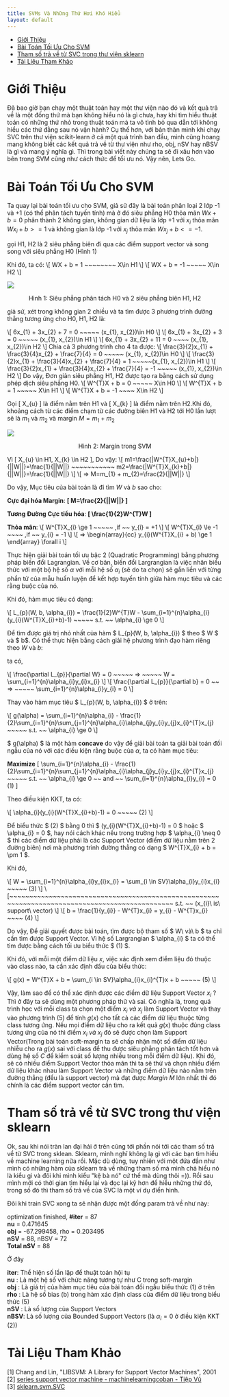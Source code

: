 ```yaml
---
title: SVMs Và Những Thứ Hơi Khó Hiểu
layout: default
---
```


<style>
.singleImg {
    display: block;
    margin-left: auto;
    margin-right: auto;
}
.textSingleImg {
    text-align: center;
}
</style>


<!-- @import "[TOC]" {cmd="toc" depthFrom=1 depthTo=6 orderedList=false} -->

<!-- code_chunk_output -->

- [Giới Thiệu](#giới-thiệu)
- [Bài Toán Tối Ưu Cho SVM](#bài-toán-tối-ưu-cho-svm)
- [Tham số trả về từ SVC trong thư viện sklearn](#tham-số-trả-về-từ-svc-trong-thư-viện-sklearn)
- [Tài Liệu Tham Khảo](#tài-liệu-tham-khảo)

<!-- /code_chunk_output -->


# Giới Thiệu
Đã bao giờ bạn chạy một thuật toán hay một thư viện nào đó và kết quả trả về là một đống thứ mà bạn không hiểu nó là gì chưa, hay khi tìm hiểu thuật toán có những thứ nhỏ trong thuật toán mà ta vô tình bỏ qua dẫn tới không hiểu các thứ đằng sau nó vận hành? Cụ thể hơn, với bản thân mình khi chạy SVC trên thư viện scikit-learn ở cả một quá trình ban đầu, mình cũng hoang mang không biết các kết quả trả về từ thư viện như rho, obj, nSV hay nBSV là gì và mang ý nghĩa gì. Thì trong bài viết này chúng ta sẽ đi xâu hơn vào bên trong SVM cũng như cách thức để tối ưu nó. Vậy nên, Lets Go.

# Bài Toán Tối Ưu Cho SVM

Ta quay lại bài toán tối ưu cho SVM, giả sử đây là bài toán phân loại 2 lớp -1 và +1 (có thể phân tách tuyến tính) mà ở đó siêu phẳng H0 thỏa mãn $Wx + b = 0$ phân thành 2 không gian, không gian dữ liệu là lớp +1 với $x_{i}$ thỏa mãn $Wx_{i} + b >= 1$ và không gian là lớp -1 với $x_{j}$ thỏa mãn $Wx_{j} + b <= -1$.

gọi H1, H2 là 2 siêu phẳng biên đi qua các điểm support vector và song song với siêu phẳng H0 (Hình 1)

Khi đó, ta có:
\\[ WX + b = 1 ~~~~~~~~ X\in H1 \\]
\\[ WX + b = -1 ~~~~~ X\in H2 \\]

<img class="singleImg" src="Assets/Pictures/Svm/13.png">
<p class="textSingleImg">Hình 1: Siêu phẳng phân tách H0 và 2 siêu phẳng biên H1, H2 </p>

giả sử, xét trong không gian 2 chiều và ta tìm được 3 phương trình đường thẳng tương ứng cho H0, H1, H2 là:

\\[ 6x_{1} + 3x_{2} + 7 = 0 ~~~~~ (x_{1}, x_{2})\in H0 \\]
\\[ 6x_{1} + 3x_{2} + 3 = 0 ~~~~~ (x_{1}, x_{2})\in H1 \\]
\\[ 6x_{1} + 3x_{2} + 11 = 0 ~~~~ (x_{1}, x_{2})\in H2 \\]
Chia cả 3 phương trình cho 4 ta được:
\\[ \frac{3}{2}x_{1} + \frac{3}{4}x_{2} + \frac{7}{4} = 0 ~~~~~ (x_{1}, x_{2})\in H0 \\]
\\[ \frac{3}{2}x_{1} + \frac{3}{4}x_{2} + \frac{7}{4} = 1 ~~~~~(x_{1}, x_{2})\in H1 \\]
\\[ \frac{3}{2}x_{1} + \frac{3}{4}x_{2} + \frac{7}{4} = -1 ~~~~~ (x_{1}, x_{2})\in H2   \\]
Do vậy, Đơn giản siêu phẳng H1, H2 được tạo ra bằng cách sử dụng phép dịch siêu phẳng H0.
\\[  W^{T}X + b = 0 ~~~~~ X\in H0 \\]
\\[ W^{T}X + b = 1 ~~~~~ X\in H1 \\]
\\[ W^{T}X + b = -1 ~~~~ X\in H2 \\]

Gọi \[ X_{u} \] là điểm nằm trên H1 và \[ X_{k} \] là điểm nằm trên H2.Khi đó, khoảng cách từ các điểm chạm từ các đường biên H1 và H2 tới H0 lần lượt sẽ là $m_{1}$ và $m_{2}$ và margin $M = m_{1} + m_{2}$

<img class="singleImg" src="Assets/Pictures/Svm/15.png">
<p class="textSingleImg">Hình 2: Margin trong SVM</p>

Vì \[ X_{u} \in H1, X_{k} \in H2 \], Do vậy:
\\[  m1=\frac{|W^{T}X_{u}+b|}{||W||}=\frac{1}{||W||} ~~~~~~~~~~~ m2=\frac{|W^{T}X_{k}+b|}{||W||}=\frac{1}{||W||}  \\]
\\[ => M=m_{1} + m_{2}=\frac{2}{||W||} \\]

Do vậy, Mục tiêu của bài toán là đi tìm $W$ và $b$ sao cho:

**Cực đại hóa Margin**: **\[ M=\frac{2}{\|\|W\|\|} \]**

**Tương Đường Cực tiểu hóa**: **\[ \frac{1}{2}W^{T}W \]**

**Thỏa mãn**:
\\[ W^{T}X_{i} \ge 1 ~~~~~ ,if ~~ y_{i} = +1 \\]
\\[ W^{T}X_{i} \le -1 ~~~~ ,if ~~ y_{i} = -1 \\]
\\[ => \begin{array}{cc} y_{i}(W^{T}X_{i} + b) \ge 1 \end{array} \forall i \\]

Thực hiện giải bài toán tối ưu bậc 2 (Quadratic Programming) bằng phương pháp biến đổi Lagrangian. Về cơ bản, biến đổi Largrangian là việc nhân biểu thức với một bộ hệ số $\alpha$ với mỗi hệ số $\alpha_{i}$ (sẽ do ta chọn) sẽ gắn liền với từng phần tử của mẫu huấn luyện để kết hợp tuyến tính giữa hàm mục tiêu và các rằng buộc của nó.

Khi đó, hàm mục tiêu có dạng:

\\[  L_{p}(W, b, \alpha_{i}) = \frac{1}{2}W^{T}W - \sum_{i=1}^{n}\alpha_{i}(y_{i}(W^{T}X_{i}+b)-1) ~~~~~ s.t. ~~ \alpha_{i} \ge 0  \\]

Để tìm được giá trị nhỏ nhất của hàm $ L_{p}(W, b, \alpha_{i}) $ theo $ W $ và $ b$. Có thể thực hiện bằng cách giải hệ phương trình đạo hàm riêng theo $W$ và $b$:

ta có,

\\[ \frac{\partial L_{p}}{\partial W} = 0 ~~~~~ => ~~~~~ W = \sum_{i=1}^{n}\alpha_{i}y_{i}x_{i} \\]
\\[ \frac{\partial L_{p}}{\partial b} = 0 ~~ => ~~~~~ \sum_{i=1}^{n}\alpha_{i}y_{i} = 0  \\]

Thay vào hàm mục tiêu $ L_{p}(W, b, \alpha_{i}) $ ở trên:

\\[ g(\alpha) = \sum_{i=1}^{n}\alpha_{i} - \frac{1}{2}\sum_{i=1}^{n}\sum_{j=1}^{n}\alpha_{i}\alpha_{j}y_{i}y_{j}x_{i}^{T}x_{j} ~~~~~ s.t. ~~ \alpha_{i} \ge 0  \\]

$ g(\alpha) $ là một hàm **concave** do vậy để giải bài toán ta giải bài toán đối ngẫu của nó với các điều kiện rằng buộc của $\alpha$, ta có hàm mục tiêu:

**Maximize** \[ \sum_{i=1}^{n}\alpha_{i} - \frac{1}{2}\sum_{i=1}^{n}\sum_{j=1}^{n}\alpha_{i}\alpha_{j}y_{i}y_{j}x_{i}^{T}x_{j} ~~~~~ s.t. ~~ \alpha_{i} \ge 0 ~~ and ~~ \sum_{i=1}^{n}\alpha_{i}y_{i} = 0 (1) \]

Theo điều kiện KKT, ta có:

\\[ \alpha_{i}(y_{i}(W^{T}X_{i}+b)-1) = 0 ~~~~~ (2) \\]

Để biểu thức $ (2) $ bằng 0 thì $ (y_{i}(W^{T}X_{i}+b)-1) = 0 $ hoặc $ \alpha_{i} = 0 $, hay nói cách khác nếu trong trường hợp $ \alpha_{i} \neq  0 $ thì các điểm dữ liệu phải là các Support Vector (điểm dữ liệu nằm trên 2 đường biên) nơi mà phương trình đường thẳng có dạng $ W^{T}X_{i} + b = \pm 1 $.

Khi đó,

\\[ W = \sum_{i=1}^{n}\alpha_{i}y_{i}x_{i} = \sum_{i \in SV}\alpha_{i}y_{i}x_{i} ~~~~~ (3) \\]
\\[~~~~~~~~~~~~~~~~~~~~~~~~~~~~~~~~~~~~~~~~~~~~~~~~~~~~~~~~~~~~~~~~~~~~~~~~~~~~~~~~~~~~~~~~~~~~~~~ s.t. ~~ (x_{i}\ is\ support\ vector)  \\]
\\[ b = \frac{1}{y_{i}} - W^{T}x_{i} = y_{i} - W^{T}x_{i} ~~~~ (4) \\]

Do vậy, Để giải quyết được bài toán, tìm được bộ tham số $ W\  và\ b $ ta chỉ cần tìm được Support Vector. Vì hệ số Largrangian $ \alpha_{i} $ ta có thể tìm được bằng cách tối ưu biểu thức $ (1) $.

Khi đó, với mỗi một điểm dữ liệu $x$, việc xác định xem điểm liệu đó thuộc vào class nào, ta cần xác định dấu của biểu thức:

\\[ g(x) = W^{T}X + b = \sum_{i \in SV}\alpha_{i}x_{i}^{T}x + b ~~~~~ (5) \\]

Vậy, làm sao để có thể xác định được các điểm dữ liệu Support Vector $x_{i}$ ? Thì ở đây ta sẽ dùng một phương pháp thử và sai. Có nghĩa là, trong quá trình học với mỗi class ta chọn một điểm $x_{i}\ và\ x_{j}$ làm Support Vector và thay vào phương trình $(5)$ để tính $g(x)$ cho tất cả các điểm dữ liệu thuộc từng class tương ứng. Nếu mọi điểm dữ liệu cho ra kết quả $g(x)$ thuộc đúng class tương ứng của nó thì điểm $x_{i}\ và\ x_{j}$ đó sẽ được chọn làm Support Vector(Trong bài toán soft-margin ta sẽ chấp nhận một số điểm dữ liệu nhiễu cho ra $g(x)$ sai với class để thu được siêu phẳng phân tách tốt hơn và dùng hệ số $C$ để kiểm soát số lượng nhiễu trong mỗi điểm dữ liệu). Khi đó, sẽ có nhiều điểm Support Vector thỏa mãn thì ta sẽ thử và chọn nhiều điểm dữ liệu khác nhau làm Support Vector và những điểm dữ liệu nào nằm trên đường thẳng (đều là support vector) mà đạt được $Margin\  M$ lớn nhất thì đó chính là các điểm support vector cần tìm.

# Tham số trả về từ SVC trong thư viện sklearn

Ok, sau khi nói tràn lan đại hải ở trên cũng tới phần nói tới các tham số trả về từ SVC trong sklean. Sklearn, mình nghĩ không lạ gì với các bạn tìm hiểu về machine learning nữa rồi. Mặc dù dùng, tuy nhiên với một đứa đần như mình có những hàm của sklearn trả về những tham số mà mình chả hiểu nó là kiểu gì và đôi khi mình kiểu "kệ bà nó" cứ thế mà dùng thôi =)). Rồi sau mình mới có thời gian tìm hiểu lại và đọc lại kỹ hơn để hiểu những thứ đó, trong số đó thì tham số trả về của SVC là một ví dụ điển hình.

Đôi khi train SVC xong ta sẽ nhận được một đống param trả về như này:

optimization finished, **#iter** = 87<br/>
**nu** = 0.471645<br/>
**obj** = -67.299458, rho = 0.203495<br/>
**nSV** = 88, nBSV = 72<br/>
**Total nSV** = 88<br/>

Ở đây

**iter**: Thể hiện số lần lặp để thuật toán hội tụ<br/>
**nu**  : Là một hệ số với chức năng tương tự như C trong soft-margin<br/>
**obj** : Là giá trị của hàm mục tiêu của bài toán đối ngẫu biểu thức (1) ở trên<br/>
**rho** : Là hệ số bias (b) trong hàm xác định class của điểm dữ liệu trong biểu thức (5)<br/>
**nSV** : Là số lượng của Support Vectors<br/>
**nBSV**: Là số lượng của Bounded Support Vectors (là $\alpha_{i}=0$ ở điều kiện KKT (2))<br/>

# Tài Liệu Tham Khảo
[1] Chang and Lin, "LIBSVM: A Library for Support Vector Machines", 2001<br/>
[2] [series support vector machine - machinelearningcoban - Tiệp Vũ](https://machinelearningcoban.com/2017/04/09/smv/#-gioi-thieu)<br/>
[3] [sklearn.svm.SVC](scikit-learn.org/stable/modules/generated/sklearn.svm.SVC.html)<br/>
